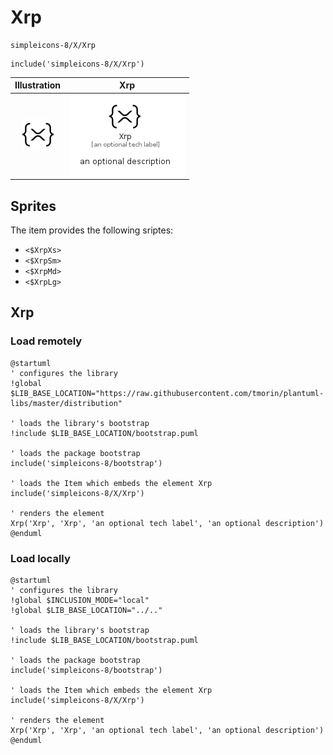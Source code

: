 # Xrp


```text
simpleicons-8/X/Xrp
```

```text
include('simpleicons-8/X/Xrp')
```



| Illustration | Xrp |
| :---: | :---: |
| ![illustration for Illustration](../../simpleicons-8/X/Xrp.png) | ![illustration for Xrp](../../simpleicons-8/X/Xrp.Local.png) |



## Sprites
The item provides the following sriptes:

- `<$XrpXs>`
- `<$XrpSm>`
- `<$XrpMd>`
- `<$XrpLg>`





## Xrp

### Load remotely
```plantuml
@startuml
' configures the library
!global $LIB_BASE_LOCATION="https://raw.githubusercontent.com/tmorin/plantuml-libs/master/distribution"

' loads the library's bootstrap
!include $LIB_BASE_LOCATION/bootstrap.puml

' loads the package bootstrap
include('simpleicons-8/bootstrap')

' loads the Item which embeds the element Xrp
include('simpleicons-8/X/Xrp')

' renders the element
Xrp('Xrp', 'Xrp', 'an optional tech label', 'an optional description')
@enduml
```

### Load locally
```plantuml
@startuml
' configures the library
!global $INCLUSION_MODE="local"
!global $LIB_BASE_LOCATION="../.."

' loads the library's bootstrap
!include $LIB_BASE_LOCATION/bootstrap.puml

' loads the package bootstrap
include('simpleicons-8/bootstrap')

' loads the Item which embeds the element Xrp
include('simpleicons-8/X/Xrp')

' renders the element
Xrp('Xrp', 'Xrp', 'an optional tech label', 'an optional description')
@enduml
```


